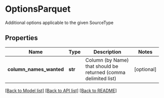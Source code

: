# OptionsParquet

Additional options applicable to the given SourceType

## Properties
Name | Type | Description | Notes
------------ | ------------- | ------------- | -------------
**column_names_wanted** | **str** | Column (by Name) that should be returned (comma delimited list) | [optional] 

[[Back to Model list]](../README.md#documentation-for-models) [[Back to API list]](../README.md#documentation-for-api-endpoints) [[Back to README]](../README.md)


